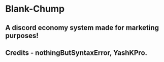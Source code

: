 # Blank-Chump
## A discord economy system made for marketing purposes!
## Credits - nothingButSyntaxError, YashKPro.
